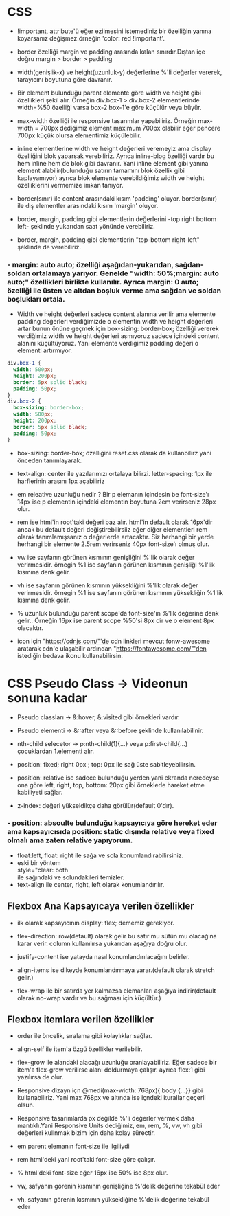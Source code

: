 # CSS

- !important, attribute'ü eğer ezilmesini istemediniz bir özelliğin yanına koyarsanız değişmez.örneğin 'color: red !important'.

- border özelliği margin ve padding arasında kalan sınırdır.Dıştan içe doğru margin > border > padding

- width(genişlik-x) ve height(uzunluk-y) değerlerine %'li değerler vererek, tarayıcını boyutuna göre davranır.

- Bir element bulunduğu parent elemente göre width ve height gibi özellikleri şekil alır. Örneğin div.box-1 > div.box-2 elementlerinde width=%50 özelliği varsa box-2 box-1'e göre küçülür veya büyür.

- max-width özelliği ile responsive tasarımlar yapabiliriz. Örneğin max-width = 700px dediğimiz element maximum 700px olabilir eğer pencere 700px küçük olursa elementimiz küçülebilir.

- inline elementlerine width ve height değerleri veremeyiz ama display özelliğini blok yaparsak verebiliriz. Ayrıca inline-blog özelliği vardır bu hem inline hem de blok gibi davranır. Yani inline element gibi yanına element alabilir(bulunduğu satırın tamamını blok özellik gibi kaplayamıyor) ayrıca blok elemente verebildiğimiz width ve height özelliklerini vermemize imkan tanıyor.

- border(sınır) ile content arasındaki kısım 'padding' oluyor. border(sınır) ile dış elementler arasındaki kısım 'margin' oluyor.

- border, margin, padding gibi elementlerin değerlerini -top right bottom left- şeklinde yukarıdan saat yönünde verebiliriz.

- border, margin, padding gibi elementlerin "top-bottom right-left" şeklinde de verebiliriz.

### - margin: auto auto; özelliği aşağıdan-yukarıdan, sağdan-soldan ortalamaya yarıyor. Genelde "width: 50%;margin: auto auto;" özellikleri birlikte kullanılır. Ayrıca margin: 0 auto; özelliği ile üsten ve altdan boşluk verme ama sağdan ve soldan boşlukları ortala.

- Width ve height değerleri sadece content alanına verilir ama elemente padding değerleri verdiğimizde o elementin width ve height değerleri artar bunun önüne geçmek için box-sizing: border-box; özelliği vererek verdiğimiz width ve height değerleri aşmıyoruz sadece içindeki content alanını küçültüyoruz. Yani elemente verdiğimiz padding değeri o elementi artırmıyor.

```css
div.box-1 {
  width: 500px;
  height: 200px;
  border: 5px solid black;
  padding: 50px;
}
div.box-2 {
  box-sizing: border-box;
  width: 500px;
  height: 200px;
  border: 5px solid black;
  padding: 50px;
}
```

- box-sizing: border-box; özelliğini reset.css olarak da kullanbilirz yani önceden tanımlayarak.

- text-align: center ile yazılarımızı ortalaya bilirzi. letter-spacing: 1px ile harflerinin arasını 1px açabiliriz

- em releative uzunluğu nedir ? Bir p elemanın içindesin be font-size'ı 14px ise p elementin içindeki elementin boyutuna 2em verirseniz 28px olur.

- rem ise html'in root'taki değeri baz alır. html'in default olarak 16px'dir ancak bu default değeri değiştirebilirsiiz eğer diğer elementleri rem olarak tanımlamışsanız o değerlerde artacaktır. Siz herhangi bir yerde herhangi bir elemente 2.5rem verirseniz 40px font-size'ı olmuş olur.

- vw ise sayfanın görünen kısmının genişliğini %'lik olarak değer verirmesidir. örnegin %1 ise sayfanın görünen kısmının genişliği %1'lik kısmına denk gelir.

- vh ise sayfanın görünen kısmının yüksekliğini %'lik olarak değer verirmesidir. örnegin %1 ise sayfanın görünen kısmının yüksekliğin %1'lik kısmına denk gelir.

- % uzunluk bulunduğu parent scope'da font-size'ın %'lik değerine denk gelir.. Örneğin 16px ise parent scope %50'si 8px dir ve o element 8px olacaktır.

- icon için "https://cdnjs.com/"'de cdn linkleri mevcut fonw-awesome aratarak cdn'e ulaşabilir ardından "https://fontawesome.com/"'den istediğin bedava ikonu kullanabilirsin.

# CSS Pseudo Class -> Videonun sonuna kadar

- Pseudo classları -> &:hover, &:visited gibi örnekleri vardır.
- Pseudo elementi -> &::after veya &::before şeklinde kullanılabilinir.

- nth-child selecetor -> p:nth-child(1){...} veya p:first-child{...} çocuklardan 1.elementi alır.

- position: fixed; right 0px ; top: 0px ile sağ üste sabitleyebilirsin.

- position: relative ise sadece bulunduğu yerden yani ekranda neredeyse ona göre left, right, top, bottom: 20px gibi örneklerle hareket etme kabiliyeti sağlar.

- z-index: değeri yükseldikçe daha görülür(default 0'dır).

### - position: absoulte bulunduğu kapsayıcıya göre hereket eder ama kapsayıcısıda position: static dışında relative veya fixed olmalı ama zaten relative yapıyorum.

- float:left, float: right ile sağa ve sola konumlandırabilirsiniz.
- eski bir yöntem <div> style="clear: both</div> ile sağındaki ve solundakileri temizler.
- text-align ile center, right, left olarak konumlandırılır.

## Flexbox Ana Kapsayıcaya verilen özellikler

- ilk olarak kapsayıcının display: flex; dememiz gerekiyor.

- flex-direction: row(default) olarak gelir bu satır mu sütün mu olacağına karar verir. column kullanılırsa yukarıdan aşağıya doğru olur.

- justify-content ise yatayda nasıl konumlandırılacağını belirler.

- align-items ise dikeyde konumlandırmaya yarar.(default olarak stretch gelir.)

- flex-wrap ile bir satırda yer kalmazsa elemanları aşağıya indirir(default olarak no-wrap vardır ve bu sağması için küçültür.)

## Flexbox itemlara verilen özellikler

- order ile öncelik, sıralama gibi kolaylıklar sağlar.

- align-self ile item'a özgü özellikler verilebilir.

- flex-grow ile alandaki alacağı uzunluğu oranlayabiliriz. Eğer sadece bir item'a flex-grow verilirse alanı doldurmaya çalışır. ayrıca flex:1 gibi yazılırsa de olur.

- Responsive dizayn içn @medi(max-width: 768px){ body {...}} gibi kullanabiliriz. Yani max 768px ve altında ise içndeki kurallar geçerli olsun.

- Responsive tasarımlarda px değilde %'li değerler vermek daha mantıklı.Yani Responsive Units dediğimiz, em, rem, %, vw, vh gibi değerleri kullnmak bizim için daha kolay sürectir.

- em parent elemanın font-size ile ilgiliydi
- rem html'deki yani root'taki font-size göre çalışır.
- % html'deki font-size eğer 16px ise 50% ise 8px olur.
- vw, safyanın görenin kısmının genişliğine %'delik değerine tekabül eder
- vh, safyanın görenin kısmının yüksekliğine %'delik değerine tekabül eder
